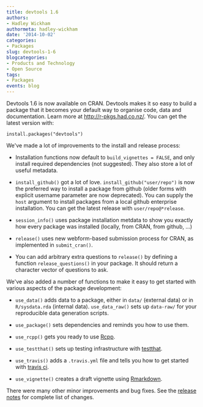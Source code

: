 ```yaml
---
title: devtools 1.6
authors: 
- Hadley Wickham
authormeta: hadley-wickham
date: '2014-10-02'
categories:
- Packages
slug: devtools-1-6
blogcategories:
- Products and Technology
- Open Source
tags:
- Packages
events: blog
---
```



Devtools 1.6 is now available on CRAN. Devtools makes it so easy to build a package that it becomes your default way to organise code, data and documentation. Learn more at <http://r-pkgs.had.co.nz/>. You can get the latest version with:

```{{r}}
install.packages("devtools")
```

We've made a lot of improvements to the install and release process:

  * Installation functions now default to `build_vignettes = FALSE`, and only install required dependencies (not suggested). They also store a lot of useful metadata.

  * `install_github()` got a lot of love. `install_github("user/repo")` is now the preferred way to install a package from github (older forms with explicit username parameter are now deprecated). You can supply the `host` argument to install packages from a local github enterprise installation. You can get the latest release with `user/repo@*release`.

  * `session_info()` uses package installation metdata to show you exactly how every package was installed (locally, from CRAN, from github, ...)

  * `release()` uses new webform-based submission process for CRAN, as implemented in `submit_cran()`.

  * You can add arbitrary extra questions to `release()` by defining a function `release_questions()` in your package. It should return a character vector of questions to ask.

We've also added a number of functions to make it easy to get started with various aspects of the package development:

  * `use_data()` adds data to a package, either in `data/` (external data) or in `R/sysdata.rda` (internal data). `use_data_raw()` sets up `data-raw/` for your reproducible data generation scripts.

  * `use_package()` sets dependencies and reminds you how to use them.

  * `use_rcpp()` gets you ready to use [Rcpp](http://www.rcpp.org).

  * `use_testthat()` sets up testing infrastructure with [testthat](http://r-pkgs.had.co.nz/tests.html).

  * `use_travis()` adds a `.travis.yml` file and tells you how to get started with [travis ci](https://travis-ci.org).

  * `use_vignette()` creates a draft vignette using [Rmarkdown](http://rmarkdown.rstudio.com).

There were many other minor improvements and bug fixes. See the [release notes](https://github.com/hadley/devtools/releases/tag/v1.6) for complete list of changes.

